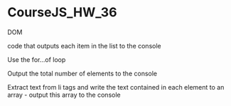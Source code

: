 # CourseJS_HW_36
DOM

code that outputs each item in the list to the console

Use the for...of loop

Output the total number of elements to the console

Extract text from li tags and write the text contained in each element to an array - output this array to the console
